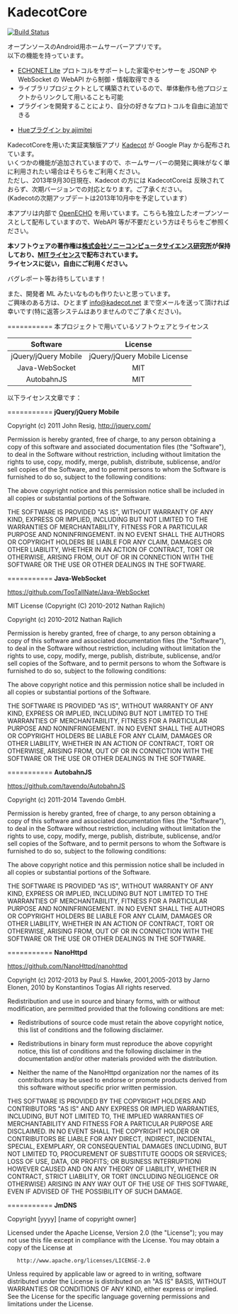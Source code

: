 KadecotCore
===========

[![Build Status](https://travis-ci.org/SonyCSL/KadecotCore.svg?branch=master)](https://travis-ci.org/SonyCSL/KadecotCore)

オープンソースのAndroid用ホームサーバーアプリです。  
以下の機能を持っています。  

* [ECHONET Lite][] プロトコルをサポートした家電やセンサーを JSONP や WebSocket の WebAPI から制御・情報取得できる  
* ライブラリプロジェクトとして構築されているので、単体動作も他プロジェクトからリンクして用いることも可能  
* プラグインを開発することにより、自分の好きなプロトコルを自由に追加できる
- [Hueプラグイン by ajimitei](https://github.com/ajimitei/huePlugin)

KadecotCoreを用いた実証実験版アプリ [Kadecot][] が Google Play から配布されています。  
いくつかの機能が追加されていますので、ホームサーバーの開発に興味がなく単に利用されたい場合はそちらをご利用ください。  
ただし、2013年9月30日現在、Kadecot の方には KadecotCoreは 反映されておらず、次期バージョンでの対応となります。ご了承ください。  
(Kadecotの次期アップデートは2013年10月中を予定しています）

本アプリは内部で [OpenECHO][] を用いています。こちらも独立したオープンソースとして配布していますので、WebAPI 等が不要だという方はそちらをご参照ください。  

**本ソフトウェアの著作権は[株式会社ソニーコンピュータサイエンス研究所][]が保持しており、[MITライセンス][]で配布されています。**  
**ライセンスに従い，自由にご利用ください。**

バグレポート等お待ちしています！  

また、開発者 ML みたいなものも作りたいと思っています。  
ご興味のある方は、ひとまず info@kadecot.net まで空メールを送って頂ければ幸いです(特に返答システムはありませんのでご了承ください)。  

[ECHONET Lite]: http://www.echonet.gr.jp/ "ECHONET Lite"
[Kadecot]: http://kadecot.net/ "Kadecot"
[OpenECHO]: https://github.com/SonyCSL/OpenECHO "OpenECHO"
[株式会社ソニーコンピュータサイエンス研究所]: http://www.sonycsl.co.jp/ "株式会社ソニーコンピュータサイエンス研究所"
[MITライセンス]: http://opensource.org/licenses/mit-license.php "MITライセンス"

===========
本プロジェクトで用いているソフトウェアとライセンス

| Software | License |
| :--------: | :-------: |
| jQuery/jQuery Mobile | jQuery/jQuery Mobile License |
| Java-WebSocket | MIT |
| AutobahnJS | MIT |

以下ライセンス文章です：

===========
**jQuery/jQuery Mobile**

Copyright (c) 2011 John Resig, http://jquery.com/


Permission is hereby granted, free of charge, to any person obtaining a copy of this software and associated documentation files (the "Software"), to deal in the Software without restriction, including without limitation the rights to use, copy, modify, merge, publish, distribute, sublicense, and/or sell copies of the Software, and to permit persons to whom the Software is furnished to do so, subject to the following conditions:

The above copyright notice and this permission notice shall be included in all copies or substantial portions of the Software.

THE SOFTWARE IS PROVIDED "AS IS", WITHOUT WARRANTY OF ANY KIND, EXPRESS OR IMPLIED, INCLUDING BUT NOT LIMITED TO THE WARRANTIES OF MERCHANTABILITY, FITNESS FOR A PARTICULAR PURPOSE AND NONINFRINGEMENT. IN NO EVENT SHALL THE AUTHORS OR COPYRIGHT HOLDERS BE LIABLE FOR ANY CLAIM, DAMAGES OR OTHER LIABILITY, WHETHER IN AN ACTION OF CONTRACT, TORT OR OTHERWISE, ARISING FROM, OUT OF OR IN CONNECTION WITH THE SOFTWARE OR THE USE OR OTHER DEALINGS IN THE SOFTWARE.

===========
**Java-WebSocket**

https://github.com/TooTallNate/Java-WebSocket


MIT License (Copyright (C) 2010-2012 Nathan Rajlich)

Copyright (c) 2010-2012 Nathan Rajlich

 Permission is hereby granted, free of charge, to any person obtaining a copy of this software and associated documentation files (the "Software"), to deal in the Software without restriction, including without limitation the rights to use, copy, modify, merge, publish, distribute, sublicense, and/or sell copies of the Software, and to permit persons to whom the Software is furnished to do so, subject to the following conditions:

 The above copyright notice and this permission notice shall be included in all copies or substantial portions of the Software.

 THE SOFTWARE IS PROVIDED "AS IS", WITHOUT WARRANTY OF ANY KIND, EXPRESS OR IMPLIED, INCLUDING BUT NOT LIMITED TO THE WARRANTIES OF MERCHANTABILITY, FITNESS FOR A PARTICULAR PURPOSE AND NONINFRINGEMENT. IN NO EVENT SHALL THE AUTHORS OR COPYRIGHT HOLDERS BE LIABLE FOR ANY CLAIM, DAMAGES OR OTHER LIABILITY, WHETHER IN AN ACTION OF CONTRACT, TORT OR OTHERWISE, ARISING FROM, OUT OF OR IN CONNECTION WITH THE SOFTWARE OR THE USE OR OTHER DEALINGS IN THE SOFTWARE.

===========
**AutobahnJS**

https://github.com/tavendo/AutobahnJS


Copyright (c) 2011-2014 Tavendo GmbH.

Permission is hereby granted, free of charge, to any person obtaining a copy of
this software and associated documentation files (the "Software"), to deal in
the Software without restriction, including without limitation the rights to
use, copy, modify, merge, publish, distribute, sublicense, and/or sell copies of
the Software, and to permit persons to whom the Software is furnished to do so,
subject to the following conditions:

The above copyright notice and this permission notice shall be included in all
copies or substantial portions of the Software.

THE SOFTWARE IS PROVIDED "AS IS", WITHOUT WARRANTY OF ANY KIND, EXPRESS OR
IMPLIED, INCLUDING BUT NOT LIMITED TO THE WARRANTIES OF MERCHANTABILITY, FITNESS
FOR A PARTICULAR PURPOSE AND NONINFRINGEMENT. IN NO EVENT SHALL THE AUTHORS OR
COPYRIGHT HOLDERS BE LIABLE FOR ANY CLAIM, DAMAGES OR OTHER LIABILITY, WHETHER
IN AN ACTION OF CONTRACT, TORT OR OTHERWISE, ARISING FROM, OUT OF OR IN
CONNECTION WITH THE SOFTWARE OR THE USE OR OTHER DEALINGS IN THE SOFTWARE.


===========
**NanoHttpd**

https://github.com/NanoHttpd/nanohttpd


Copyright (c) 2012-2013 by Paul S. Hawke, 2001,2005-2013 by Jarno Elonen, 2010 by Konstantinos Togias
All rights reserved.

Redistribution and use in source and binary forms, with or without modification, are permitted provided that the following conditions are met:

* Redistributions of source code must retain the above copyright notice, this list of conditions and the following disclaimer.

* Redistributions in binary form must reproduce the above copyright notice, this list of conditions and the following disclaimer in the documentation and/or other materials provided with the distribution.

* Neither the name of the NanoHttpd organization nor the names of its contributors may be used to endorse or promote products derived from this software without specific prior written permission.

THIS SOFTWARE IS PROVIDED BY THE COPYRIGHT HOLDERS AND CONTRIBUTORS "AS IS" AND ANY EXPRESS OR IMPLIED WARRANTIES, INCLUDING, BUT NOT LIMITED TO, THE IMPLIED WARRANTIES OF MERCHANTABILITY AND FITNESS FOR A PARTICULAR PURPOSE ARE DISCLAIMED. IN NO EVENT SHALL THE COPYRIGHT HOLDER OR CONTRIBUTORS BE LIABLE FOR ANY DIRECT, INDIRECT, INCIDENTAL, SPECIAL, EXEMPLARY, OR CONSEQUENTIAL DAMAGES (INCLUDING, BUT NOT LIMITED TO, PROCUREMENT OF SUBSTITUTE GOODS OR SERVICES; LOSS OF USE, DATA, OR PROFITS; OR BUSINESS INTERRUPTION) HOWEVER CAUSED AND ON ANY THEORY OF LIABILITY, WHETHER IN CONTRACT, STRICT LIABILITY, OR TORT (INCLUDING NEGLIGENCE OR OTHERWISE) ARISING IN ANY WAY OUT OF THE USE OF THIS SOFTWARE, EVEN IF ADVISED OF THE POSSIBILITY OF SUCH DAMAGE.


===========
**JmDNS**

   Copyright [yyyy] [name of copyright owner]

   Licensed under the Apache License, Version 2.0 (the "License");
   you may not use this file except in compliance with the License.
   You may obtain a copy of the License at

       http://www.apache.org/licenses/LICENSE-2.0

   Unless required by applicable law or agreed to in writing, software
   distributed under the License is distributed on an "AS IS" BASIS,
   WITHOUT WARRANTIES OR CONDITIONS OF ANY KIND, either express or implied.
   See the License for the specific language governing permissions and
   limitations under the License.

[ECHONET Lite]: http://www.echonet.gr.jp/ "ECHONET Lite"
[Kadecot]: http://kadecot.net/ "Kadecot"
[OpenECHO]: https://github.com/SonyCSL/OpenECHO "OpenECHO"
[株式会社ソニーコンピュータサイエンス研究所]: http://www.sonycsl.co.jp/ "株式会社ソニーコンピュータサイエンス研究所"
[MITライセンス]: http://opensource.org/licenses/mit-license.php "MITライセンス"

